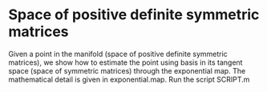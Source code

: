 # Space of positive definite symmetric matrices

Given a point in the manifold (space of positive definite symmetric matrices), we show how to 
estimate the point using basis in its tangent space (space of symmetric matrices) through the exponential map. The mathematical detail is given in
exponential.map. Run the script SCRIPT.m

